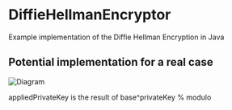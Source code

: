 # DiffieHellmanEncryptor
Example implementation of the Diffie Hellman Encryption in Java

## Potential implementation for a real case
![Diagram](https://user-images.githubusercontent.com/66720765/229813950-c64542bd-6b2a-47ca-978d-ca736844f263.svg)

appliedPrivateKey is the result of base^privateKey % modulo
